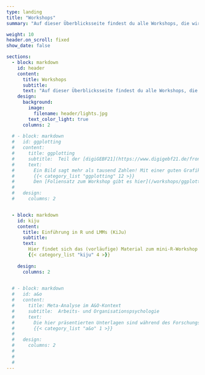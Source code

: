 ```yaml
---
type: landing
title: "Workshops"
summary: "Auf dieser Überblicksseite findest du alle Workshops, die wir bereits gehalten haben. Diese behandeln nicht nur vertiefende Inhalte zu R, sondern auch verschiedene Anwendungsbereichen der Psychologie."

weight: 10
header.on_scroll: fixed
show_date: false

sections:
  - block: markdown
    id: header
    content:
      title: Workshops
      subtitle: 
      text: "Auf dieser Überblicksseite findest du alle Workshops, die wir bereits gehalten haben. Diese betreffen nicht nur vertiefende Inhalte zu R, sondern auch zu Informationen zu den verschiedenen Anwendungsbereichen der Psychologie."
    design:
      background:
        image:
          filename: header/lights.jpg
        text_color_light: true
      columns: 2
      
  # - block: markdown
  #   id: ggplotting
  #   content:
  #     title: ggplotting
  #     subtitle:  Teil der [digiGEBF21](https://www.digigebf21.de/frontend/index.php)
  #     text:
  #       Ein Bild sagt mehr als tausend Zahlen! Mit einer guten Grafik lassen sich viele Informationen übersichtlich darstellen, Sachverhalten schnell erkennen und auch an Laien komplizierte Datenlagen verständlich kommunizieren. Dabei ist eine gute Visualisierung nicht einfach. Komplexe Inhalte müssen klar, präzise und effizient dargestellt werden und sollen idealerweise auch noch hübsch aussehen. ggplot ist die R-Antwort auf diese Probleme und kann um diverse Aspekte - z.B. Animationen mit gganimate - erweitert werden!
  #       {{< category_list "ggplotting" 12 >}}
  #       Den [Foliensatz zum Workshop gibt es hier](/workshops/ggplotting/ggplotting-folien.pdf).
  # 
  #   design:
  #     columns: 2


  - block: markdown
    id: kiju
    content:
      title: Einführung in R und LMMs (KiJu)
      subtitle:  
      text:
        Hier findet sich das (vorläufige) Material zum mini-R-Workshop für die Abt. Kinder- und Jugendlichenpsychotherapie.
        {{< category_list "kiju" 4 >}}
        
    design:
      columns: 2
      

  # - block: markdown
  #   id: a&o
  #   content:
  #     title: Meta-Analyse im A&O-Kontext
  #     subtitle:  Arbeits- und Organisationspsychologie
  #     text: 
  #       Die hier präsentierten Unterlagen sind während des Forschungsmoduls A&O (SoSe 2020 und WiSe 2020/21) entstanden. Es kann als ergänzende Ressource behandelt werden, in der die Meta-Analyse in einem anderen Bereich der Psychologie (neben der klinischen) angewendet wird.
  #       {{< category_list "a&o" 1 >}}
  # 
  #   design:
  #     columns: 2
  #           
  #     
  #     
---
```



